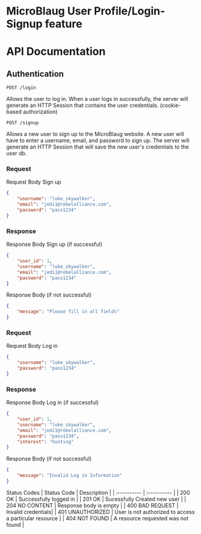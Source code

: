 # MicroBlaug User Profile/Login-Signup feature

# API Documentation

## Authentication
`POST /login`

Allows the user to log in. When a user logs in successfully, the server will generate an HTTP Session that contains the user credentials.
(cookie-based authorization)

`POST /signup`
<!-- GET? -->
Allows a new user to sign up to the MicroBlaug website. A new user will have to enter a username, email, and password to sign up. The server will generate an HTTP Session that will save the new user's credentials to the user db.

### Request
Request Body Sign up
```json
{
    "username": "luke_skywalker",
    "email": "jedi1@rebelalliance.com",
    "password": "pass1234"
}
```

### Response
Response Body Sign up (if successful)
```json
{
    "user_id": 1,
    "username": "luke_skywalker",
    "email": "jedi1@rebelalliance.com",
    "password": "pass1234"
}
```

Response Body (if not successful)
```json
{
    "message": "Please fill in all fields"
}

```
### Request
Request Body Log in
```json
{
    "username": "luke_skywalker",
    "password": "pass1234"
}
```

### Response
Response Body Log in (if successful)
```json
{
    "user_id": 1,
    "username": "luke_skywalker",
    "email": "jedi1@rebelalliance.com",
    "password": "pass1234",
    "interest": "hunting"
}
```

Response Body (if not successful)
```json
{
    "message": "Invalid Log in Information"
}

```

Status Codes
| Status Code | Description |
| :---------- | :---------- |
| 200 OK | Successfully logged in |
| 201 OK | Sucessfully Created new user |
| 204 NO CONTENT | Response body is empty |
| 400 BAD REQUEST | Invalid credentials|
| 401 UNAUTHORIZED | User is not authorized to access a particular resource |
| 404 NOT FOUND | A resource requested was not found |

